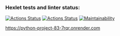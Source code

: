 ### Hexlet tests and linter status:
[![Actions Status](https://github.com/qffo/python-project-83/actions/workflows/hexlet-check.yml/badge.svg)](https://github.com/qffo/python-project-83/actions)
[![Actions Status](https://github.com/qffo/python-project-83/actions/workflows/pyci.yml/badge.svg)](https://github.com/qffo/python-project-83/actions)
[![Maintainability](https://api.codeclimate.com/v1/badges/046d5663336892bc4d57/maintainability)](https://codeclimate.com/github/qffo/python-project-83/maintainability)



https://python-project-83-7rqr.onrender.com